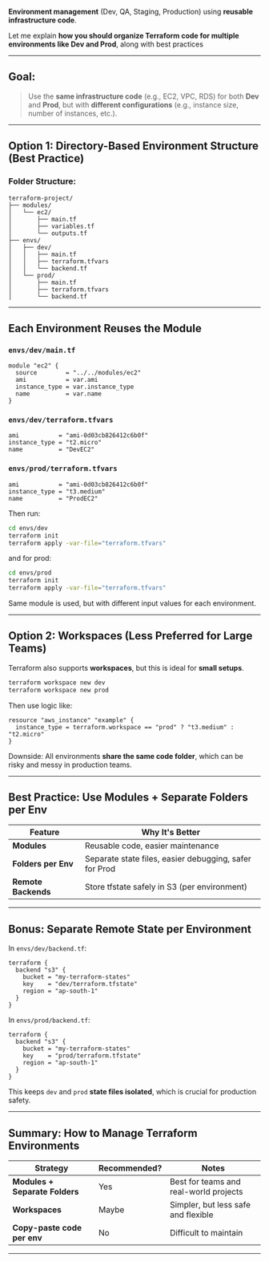 
**Environment management** (Dev, QA, Staging, Production) using **reusable infrastructure code**.

Let me explain **how you should organize Terraform code for multiple environments like Dev and Prod**, along with best practices 

---

##  Goal:

> Use the **same infrastructure code** (e.g., EC2, VPC, RDS) for both **Dev** and **Prod**, but with **different configurations** (e.g., instance size, number of instances, etc.).

---

##  Option 1: Directory-Based Environment Structure (Best Practice)

###  Folder Structure:

```
terraform-project/
├── modules/
│   └── ec2/
│       ├── main.tf
│       ├── variables.tf
│       └── outputs.tf
├── envs/
│   ├── dev/
│   │   ├── main.tf
│   │   ├── terraform.tfvars
│   │   └── backend.tf
│   └── prod/
│       ├── main.tf
│       ├── terraform.tfvars
│       └── backend.tf
```

---

##  Each Environment Reuses the Module

###  `envs/dev/main.tf`

```hcl
module "ec2" {
  source        = "../../modules/ec2"
  ami           = var.ami
  instance_type = var.instance_type
  name          = var.name
}
```

###  `envs/dev/terraform.tfvars`

```hcl
ami           = "ami-0d03cb826412c6b0f"
instance_type = "t2.micro"
name          = "DevEC2"
```

###  `envs/prod/terraform.tfvars`

```hcl
ami           = "ami-0d03cb826412c6b0f"
instance_type = "t3.medium"
name          = "ProdEC2"
```

Then run:

```bash
cd envs/dev
terraform init
terraform apply -var-file="terraform.tfvars"
```

and for prod:

```bash
cd envs/prod
terraform init
terraform apply -var-file="terraform.tfvars"
```

 Same module is used, but with different input values for each environment.

---

##  Option 2: Workspaces (Less Preferred for Large Teams)

Terraform also supports **workspaces**, but this is ideal for **small setups**.

```bash
terraform workspace new dev
terraform workspace new prod
```

Then use logic like:

```hcl
resource "aws_instance" "example" {
  instance_type = terraform.workspace == "prod" ? "t3.medium" : "t2.micro"
}
```

 Downside: All environments **share the same code folder**, which can be risky and messy in production teams.

---

##  Best Practice: Use Modules + Separate Folders per Env

| Feature             | Why It's Better                                        |
| ------------------- | ------------------------------------------------------ |
| **Modules**         | Reusable code, easier maintenance                      |
| **Folders per Env** | Separate state files, easier debugging, safer for Prod |
| **Remote Backends** | Store tfstate safely in S3 (per environment)           |

---

##  Bonus: Separate Remote State per Environment

In `envs/dev/backend.tf`:

```hcl
terraform {
  backend "s3" {
    bucket = "my-terraform-states"
    key    = "dev/terraform.tfstate"
    region = "ap-south-1"
  }
}
```

In `envs/prod/backend.tf`:

```hcl
terraform {
  backend "s3" {
    bucket = "my-terraform-states"
    key    = "prod/terraform.tfstate"
    region = "ap-south-1"
  }
}
```

This keeps `dev` and `prod` **state files isolated**, which is crucial for production safety.

---

##  Summary: How to Manage Terraform Environments

| Strategy                       | Recommended? | Notes                                  |
| ------------------------------ | ------------ | -------------------------------------- |
| **Modules + Separate Folders** |  Yes        | Best for teams and real-world projects |
| **Workspaces**                 |  Maybe     | Simpler, but less safe and flexible    |
| **Copy-paste code per env**    |  No         | Difficult to maintain                  |

---

